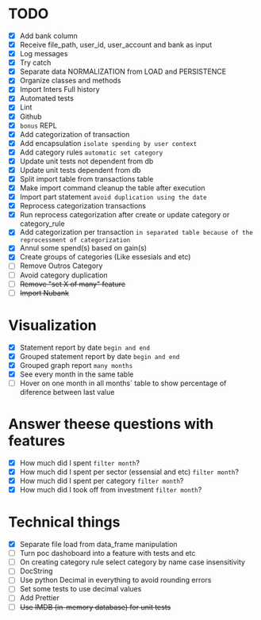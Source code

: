 # TODO

* [x] Add bank column
* [x] Receive file_path, user_id, user_account and bank as input
* [x] Log messages
* [x] Try catch
* [x] Separate data NORMALIZATION from LOAD and PERSISTENCE
* [x] Organize classes and methods
* [x] Import Inters Full history
* [x] Automated tests
* [x] Lint
* [x] Github
* [x] `bonus` REPL
* [x] Add categorization of transaction
* [x] Add encapsulation `isolate spending by user context`
* [x] Add category rules `automatic set category`
* [x] Update unit tests not dependent from db
* [x] Update unit tests dependent from db
* [x] Split import table from transactions table
* [x] Make import command cleanup the table after execution
* [x] Import part statement `avoid duplication using the date`
* [x] Reprocess categorization transactions
* [x] Run reprocess categorization after create or update category or category_rule
* [x] Add categorization per transaction `in separated table because of the reprocessment of categorization`
* [x] Annul some spend(s) based on gain(s)
* [x] Create groups of categories (Like essesials and etc)
* [ ] Remove Outros Category
* [ ] Avoid category duplication
* [ ] ~~Remove "set X of many" feature~~
* [ ] ~~Import Nubank~~

# Visualization
* [x] Statement report by date `begin and end`
* [x] Grouped statement report by date `begin and end`
* [x] Grouped graph report `many months`
* [x] See every month in the same table
* [ ] Hover on one month in all months` table to show percentage of diference between last value

# Answer theese questions with features
* [x] How much did I spent `filter month`?
* [x] How much did I spent per sector (essensial and etc) `filter month`?
* [x] How much did I spent per category `filter month`?
* [x] How much did I took off from investment `filter month`?

# Technical things

* [x] Separate file load from data_frame manipulation
* [ ] Turn poc dashoboard into a feature with tests and etc
* [ ] On creating category rule select category by name case insensitivity
* [ ] DocString
* [ ] Use python Decimal in everything to avoid rounding errors
* [ ] Set some tests to use decimal values
* [ ] Add Prettier
* [ ] ~~Use IMDB (in-memory database) for unit tests~~
